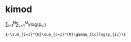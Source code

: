 # kimod

&sum;<sub>i=1</sub><sup>N</sup>&sum;<sub>c=1</sub><sup>M</sup>&gamma;log(p<sub>ic</sub>)

	$-\sum_{i=1}^{N}\sum_{c=1}^{M}\gamma_{ic}log(p_{ic})$ 

